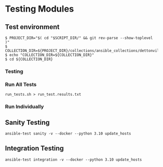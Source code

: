
# Testing Modules

## Test environment

```shell
$ PROJECT_DIR="$( cd "$SCRIPT_DIR/" && git rev-parse --show-toplevel )"
$ COLLECTION_DIR=${PROJECT_DIR}/collections/ansible_collections/dettonville/inventory
$ echo "COLLECTION_DIR=${COLLECTION_DIR}"
$ cd ${COLLECTION_DIR}
```

### Testing

### Run All Tests

```shell
run_tests.sh > run_test.results.txt

```

### Run Individually

## Sanity Testing

```shell
ansible-test sanity -v --docker --python 3.10 update_hosts

```

## Integration Testing

```shell
ansible-test integration -v --docker --python 3.10 update_hosts

```
